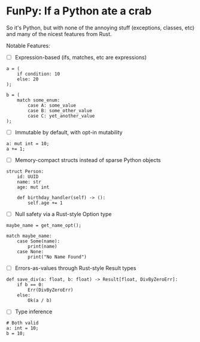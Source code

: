 # FunPy: If a Python ate a crab 

So it's Python, but with none of the annoying stuff (exceptions, classes, etc)
and many of the nicest features from Rust.

Notable Features:
- [ ] Expression-based (ifs, matches, etc are expressions)
```
a = (
    if condition: 10
    else: 20 
);

b = (
    match some_enum:
        case A: some_value
        case B: some_other_value
        case C: yet_another_value
);
```
- [ ] Immutable by default, with opt-in mutability 
```
a: mut int = 10;
a += 1;
```

- [ ] Memory-compact structs instead of sparse Python objects
```
struct Person:
    id: UUID
    name: str
    age: mut int

    def birthday_handler(self) -> ():
        self.age += 1
```
- [ ] Null safety via a Rust-style Option type
```
maybe_name = get_name_opt();

match maybe_name:
    case Some(name):
        print(name)
    case None:
        print("No Name Found")
```
- [ ] Errors-as-values through Rust-style Result types
```
def save_div(a: float, b: float) -> Result[float, DivByZeroErr]:
    if b == 0:
        Err(DivByZeroErr)
    else:
        Ok(a / b)
```
- [ ] Type inference
```
# Both valid
a: int = 10;
b = 10;
```
